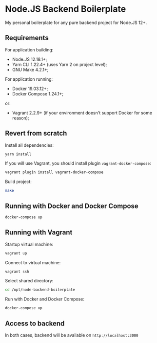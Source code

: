 # Node.JS Backend Boilerplate

My personal boilerplate for any pure backend project for Node.JS 12+.

## Requirements

For application building:
* Node.JS 12.18.1+;
* Yarn CLI 1.22.4+ (uses Yarn 2 on project level);
* GNU Make 4.2.1+;

For application running:
* Docker 19.03.12+;
* Docker Compose 1.24.1+;

or:

* Vagrant 2.2.9+ (if your environment doesn't support Docker for some reason);

## Revert from scratch

Install all dependencies:
```bash
yarn install
```

If you will use Vagrant, you should install plugin `vagrant-docker-compose`:
```bash
vagrant plugin install vagrant-docker-compose
```

Build project:
```bash
make
```

## Running with Docker and Docker Compose

```bash
docker-compose up
```

## Running with Vagrant

Startup virtual machine:

```bash
vagrant up
```

Connect to virtual machine:
```bash
vagrant ssh
```

Select shared directory:
```bash
cd /opt/node-backend-boilerplate
```

Run with Docker and Docker Compose:
```bash
docker-compose up
```

## Access to backend

In both cases, backend will be available on `http://localhost:3000`
